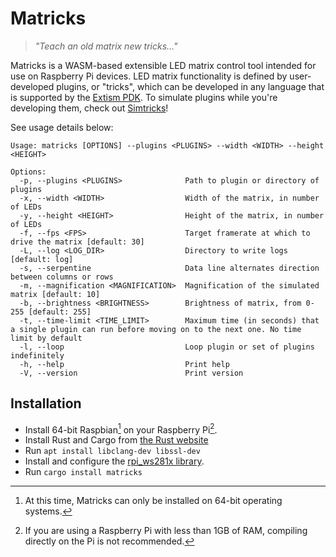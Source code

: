 # Matricks

> _"Teach an old matrix new tricks..."_

Matricks is a WASM-based extensible LED matrix control tool intended for use on Raspberry Pi devices.
LED matrix functionality is defined by user-developed plugins, or "tricks", which can be developed in any language that 
is supported by the [Extism PDK](https://extism.org/docs/category/write-a-plug-in). 
To simulate plugins while you're developing them, check out [Simtricks](https://github.com/wymcg/simtricks)!

See usage details below:

```
Usage: matricks [OPTIONS] --plugins <PLUGINS> --width <WIDTH> --height <HEIGHT>

Options:
  -p, --plugins <PLUGINS>              Path to plugin or directory of plugins
  -x, --width <WIDTH>                  Width of the matrix, in number of LEDs
  -y, --height <HEIGHT>                Height of the matrix, in number of LEDs
  -f, --fps <FPS>                      Target framerate at which to drive the matrix [default: 30]
  -L, --log <LOG_DIR>                  Directory to write logs [default: log]
  -s, --serpentine                     Data line alternates direction between columns or rows
  -m, --magnification <MAGNIFICATION>  Magnification of the simulated matrix [default: 10]
  -b, --brightness <BRIGHTNESS>        Brightness of matrix, from 0-255 [default: 255]
  -t, --time-limit <TIME_LIMIT>        Maximum time (in seconds) that a single plugin can run before moving on to the next one. No time limit by default
  -l, --loop                           Loop plugin or set of plugins indefinitely
  -h, --help                           Print help
  -V, --version                        Print version
```

## Installation
- Install 64-bit Raspbian[^1] on your Raspberry Pi[^2].
- Install Rust and Cargo from [the Rust website](https://rustup.rs)
- Run `apt install libclang-dev libssl-dev`
- Install and configure the [rpi_ws281x library](https://github.com/rpi-ws281x/rpi_ws281x).
- Run `cargo install matricks`

[^1]: At this time, Matricks can only be installed on 64-bit operating systems.
[^2]: If you are using a Raspberry Pi with less than 1GB of RAM, compiling directly on the Pi is not recommended.
